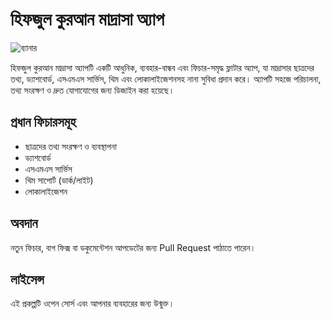 # হিফজুল কুরআন মাদ্রাসা অ্যাপ

![ব্যানার](assets/anim/hqm.png)

হিফজুল কুরআন মাদ্রাসা অ্যাপটি একটি আধুনিক, ব্যবহার-বান্ধব এবং ফিচার-সমৃদ্ধ ফ্লাটার অ্যাপ, যা মাদ্রাসার ছাত্রদের তথ্য, ড্যাশবোর্ড, এসএমএস সার্ভিস, থিম এবং লোকালাইজেশনসহ নানা সুবিধা প্রদান করে। অ্যাপটি সহজে পরিচালনা, তথ্য সংরক্ষণ ও দ্রুত যোগাযোগের জন্য ডিজাইন করা হয়েছে।

## প্রধান ফিচারসমূহ
- ছাত্রদের তথ্য সংরক্ষণ ও ব্যবস্থাপনা
- ড্যাশবোর্ড
- এসএমএস সার্ভিস
- থিম সাপোর্ট (ডার্ক/লাইট)
- লোকালাইজেশন


## অবদান
নতুন ফিচার, বাগ ফিক্স বা ডকুমেন্টেশন আপডেটের জন্য Pull Request পাঠাতে পারেন।

## লাইসেন্স
এই প্রকল্পটি ওপেন সোর্স এবং আপনার ব্যবহারের জন্য উন্মুক্ত।
